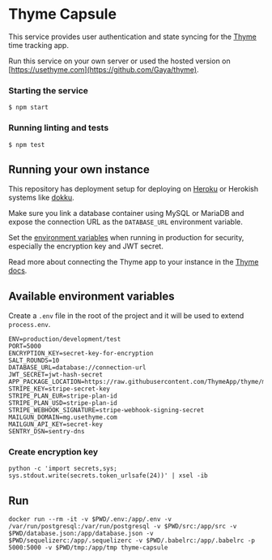 # Thyme Capsule

This service provides user authentication and state syncing for the [Thyme](https://github.com/Gaya/thyme) time tracking app.

Run this service on your own server or used the hosted version on [https://usethyme.com](https://github.com/Gaya/thyme).

### Starting the service
`$ npm start`

### Running linting and tests
`$ npm test`

## Running your own instance

This repository has deployment setup for deploying on [Heroku](https://www.heroku.com/) or Herokish systems like [dokku](http://dokku.viewdocs.io/dokku/).

Make sure you link a database container using MySQL or MariaDB and expose the connection URL as the `DATABASE_URL` environment variable.

Set the [environment variables](#available-environment-variables) when running in production for security, especially the encryption key and JWT secret.

Read more about connecting the Thyme app to your instance in the [Thyme docs](https://github.com/Gaya/thyme).

## Available environment variables

Create a `.env` file in the root of the project and it will be used to extend `process.env`.

```
ENV=production/development/test
PORT=5000
ENCRYPTION_KEY=secret-key-for-encryption
SALT_ROUNDS=10
DATABASE_URL=database://connection-url
JWT_SECRET=jwt-hash-secret
APP_PACKAGE_LOCATION=https://raw.githubusercontent.com/ThymeApp/thyme/master/package.json
STRIPE_KEY=stripe-secret-key
STRIPE_PLAN_EUR=stripe-plan-id
STRIPE_PLAN_USD=stripe-plan-id
STRIPE_WEBHOOK_SIGNATURE=stripe-webhook-signing-secret
MAILGUN_DOMAIN=mg.usethyme.com
MAILGUN_API_KEY=secret-key
SENTRY_DSN=sentry-dns
```

### Create encryption key

```
python -c 'import secrets,sys; sys.stdout.write(secrets.token_urlsafe(24))' | xsel -ib
```

## Run
```
docker run --rm -it -v $PWD/.env:/app/.env -v /var/run/postgresql:/var/run/postgresql -v $PWD/src:/app/src -v $PWD/database.json:/app/database.json -v $PWD/sequelizerc:/app/.sequelizerc -v $PWD/.babelrc:/app/.babelrc -p 5000:5000 -v $PWD/tmp:/app/tmp thyme-capsule
```
